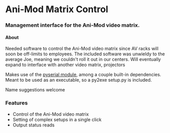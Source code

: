 # Ani-Mod Matrix Control
### Management interface for the Ani-Mod video matrix.
#### About
Needed software to control the Ani-Mod video matrix since AV racks will soon be off-limits to employees. The included software was unwieldy to the average Joe, meaning we couldn't roll it out in our centers. Will eventually expand to interface with another video matrix, projectors

Makes use of the [pyserial module](http://pyserial.sourceforge.net/), among a couple built-in dependencies. Meant to be used as an executable, so a py2exe setup.py is included.

Name suggestions welcome

### Features
* Control of the Ani-Mod video matrix
* Setting of complex setups in a single click
* Output status reads
